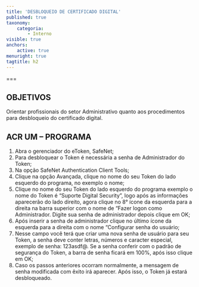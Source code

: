 ```yaml
---
title: 'DESBLOQUEIO DE CERTIFICADO DIGITAL'
published: true
taxonomy:
    categoria:
        - Interno
visible: true
anchors:
    active: true
menuright: true
tagtitle: h2
---
```


===

## OBJETIVOS
Orientar profissionais do setor Administrativo quanto aos procedimentos para desbloqueio do certificado digital.

## ACR UM – PROGRAMA
1. Abra o gerenciador do eToken, SafeNet;
1. Para desbloquear o Token é necessária a senha de Administrador do Token; 
1. Na opção SafeNet Authentication Client Tools;
1. Clique na opção Avançada, clique no nome do seu Token do lado esquerdo do programa, no exemplo o nome;
1. Clique no nome do seu Token do lado esquerdo do programa exemplo o nome do Token é “Suporte Digital Security”, logo após as informações aparecerão do lado direito, agora clique no 8° ícone da esquerda para a direita na barra superior com o nome de “Fazer logon como Administrador. Digite sua senha de administrador depois clique em OK;
1. Após inserir a senha de administrador clique no último ícone da esquerda para a direita com o nome “Configurar senha do usuário;
1. Nesse campo você terá que criar uma nova senha de usuário para seu Token, a senha deve conter letras, números e caracter especial, exemplo de senha: 123asdf@. Se a senha conferir com o padrão de segurança do Token, a barra de senha ficará em 100%, após isso clique em OK;
1. Caso os passos anteriores ocorram normalmente, a mensagem de senha modificada com êxito irá aparecer. Após isso, o Token já estará desbloqueado.
